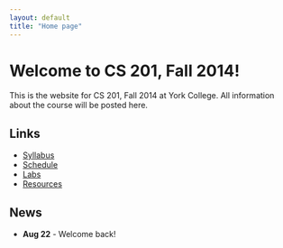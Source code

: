 ```yaml
---
layout: default
title: "Home page"
---
```


# Welcome to CS 201, Fall 2014!

This is the website for CS 201, Fall 2014 at York College. All information about the
course will be posted here.

## Links

* [Syllabus](syllabus.html)
* [Schedule](schedule.html)
* [Labs](labs/index.html)
* [Resources](resources/index.html)

## News

* **Aug 22** - Welcome back!
